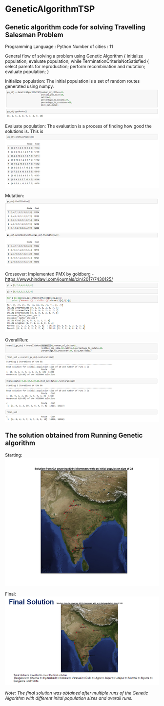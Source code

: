 # GeneticAlgorithmTSP
## Genetic algorithm code for solving Travelling Salesman Problem

Programming Language : Python
Number of cities : 11

General flow of solving a problem using Genetic Algorithm
                {
                  initialize population;
                  evaluate population;
                  while TerminationCriteriaNotSatisfied
                {
                  select parents for reproduction;
                  perform recombination and mutation;
                  evaluate population;
                }

Initialize population:
The initial population is a set of random routes generated using numpy.
<img src = "img/route_generation.PNG">

Evaluate population:
The evaluation is a process of finding how good the solutions is. This is <img src = "img/initial_population_cost.PNG">

Mutation:
<img src = "img/mutation.PNG" >

Crossover:
Implemented PMX by goldberg - https://www.hindawi.com/journals/cin/2017/7430125/
<img src = "img/pmxcrossover_exp.jpg" >

OverallRun:
<img src = "img/overall_run.PNG" >

## The solution obtained from Running Genetic algorithm

Starting:
<img src = "img/start.png" >

Final:
<img src = "img/final.PNG" >

_Note: The final solution was obtained after multiple runs of the Genetic Algorithm with different inital population sizes and overall runs._